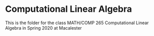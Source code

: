 # Computational Linear Algebra
This is the folder for the class MATH/COMP 265 Computational Linear Algebra in Spring 2020 at Macalester


